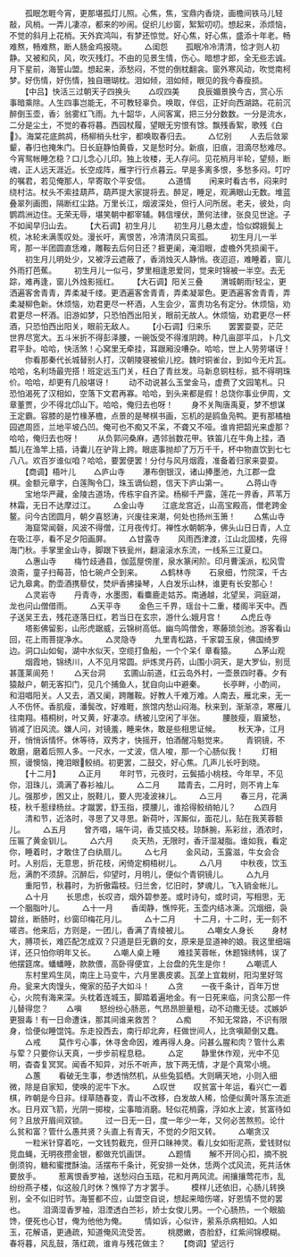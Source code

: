 <!-- { "loadSidebar": true } -->
　　孤眠怎睚今宵，更那堪孤灯儿照。心焦，焦，宝鼎内香烧，画檐间铁马儿轻敲，风梢。一弄儿凄凉，都来的吵闹。促织儿纱窗，絮絮叨叨。想起来，添烦恼，不觉的斜月上花梢。天外宾鸿叫，有梦还惊觉。好心焦，好心焦，盛添十年老。畅难熬，畅难熬，断人肠金鸡报晓。
　　△闺怨
　　孤眠冷冷清清，恰才则人初静。又被和风，风，吹灭残灯。不由的见景生情，伤心。暗想才郎，全无些志诚。月下星前，海誓山盟。想起来，添愁闷，不觉的倒枕翻衾。窗外寒风动，吹觉南柯梦。好伤情，好伤情，独自珊瑚枕。泪如倾，泪如倾，眼见的我今春瘦损。
　　【中吕】快活三过朝天子四换头
　　△叹四美
　　良辰媚景换今古，赏心乐事暗乘除。人生四事岂能无，不可教轻辜负。唤取，伴侣，正好向西湖路。花前沉醉倒玉壶，香氵翁雾红飞雨。九十韶华，人间客寓，把三分分数数。一分是流水，二分是尘土，不觉的春将暮。西园杖履，望眼无穷恨有馀。飘残香絮，歌残《白》。海棠花底鹧鸪，杨柳梢头杜宇，都唤取春归去。
　　△忆别
　　人去后敛翠颦，春归也掩朱门。日长庭静怕黄昏，又是愁时分。新痕，旧痕，泪滴尽愁难尽。今宵鸳帐睡怎稳？口儿念心儿印。独上妆楼，无人存问。见花梢月半轮，望频，断魂，正人远天涯近。长空成阵，雁字行行点暮云。早是多离多恨，多愁多闷。叮咛的嘱君，若见俺那人，早寄取个平安信。
　　△道情
　　闲来时看古书，闷来时绕村沽。杖头不索挂葫芦，葫芦提大家提将去。醉足，睡足，观满眼山无数。堆蓝叠翠列画图，隔断红尘路。万里长江，烟波深处，但行人问所居。老夫，彼处，向鹦鹉洲边住。无荣无辱，堪笑朝中都宰辅。韩信埋伏，萧何法律，张良见世途。子不如闻早归山去。
　　【大石调】初生月儿
　　初生月儿悬太虚，恰似嫦娥鬓上梳，冰轮未满羡叹处。漫长吁，离恨苦，冷清清凤只鸾孤。
　　初生月儿一半弯，那一半团圆直恁难，雕鞍去后何日还？捱更阑，淹泪眼，虚檐外凭损阑干。
　　初生月儿明处少，又被浮云遮蔽了，香消烛灭人静悄。夜迢迢，难睡着，窗儿外雨打芭蕉。
　　初生月儿一似弓，梦里相逢恩爱同，觉来时锦被一半空。去无踪，难再逢，窗儿外烛影摇红。
　　【大石调】阳关三叠
　　渭城朝雨轻尘，更洒遍客舍青青，弄柔凝千缕。更洒遍客舍青青，弄柔凝翠色。更洒遍客舍青青，弄柔凝柳色新。休烦恼，劝君更尽一杯酒，人生会少，富贵功名有定分。休烦恼，劝君更尽一杯酒。旧游如梦，只恐怕西出阳关，眼前无故人。休烦恼，劝君更尽一杯酒，只恐怕西出阳关，眼前无敌人。
　　【小石调】归来乐
　　罢罢耍耍，茫茫世界尽宽大。五斗米折不得彭泽腰，一碗饭受不得淮阴跨。种几亩邵平瓜，卜几文君平卦。哈哈，快活煞！心窝里无牵挂，耳跟厢没嘈杂。哈哈，世上人劳劳堪讶！
　　你看那秦代长城替别人打，汉朝陵寝被偷儿挖。魏时铜雀台，到如今无片瓦。哈哈，名利场最兜搭！班定远玉门关，枉白了青丝发。马新息铜柱标，抵不得明珠价。哈哈，却更有几般堪讶！
　　动不动说甚么玉堂金马，虚费了文园笔札。只恐怕渴死了汉相如，空落下文君再寡。哈哈，到头来都是假！总饶你事业伊周，文章董贾，少不得北邙山下。哈哈，俺归去也呀！
　　身不关陶唐禹夏，梦不想谋王定霸。容膝的是竹椽茅檐，点景的是琴棋书画，忘机的是鸥鱼凫鸭。更有那橘柚园遮周匝，兰地平坡凸凹。俺可也不痴又不呆，不聋又不哑。谁肯把韶光来虚那？哈哈，俺归去也呀！
　　从负郭问桑麻，遇邻翁数花甲。铁笛儿在牛角上挂，酒瓢儿在渔竿上插，诗囊儿在驴背上跨。眼底事抛却了万万千千，杯中物直饮到七七八八。欢百岁谁似咱？哈哈，要罢便罢！分付与风月烟霞，准备着归家来耍耍。
　　【商调】梧叶儿
　　△庐山寺
　　瀑布倒银汉，诸山捧墨池，九江郡一盘棋。金额元章字，白莲陶令囗，珠玉谪仙题，信天下庐山第一。
　　△蒋山寺
　　宝地华严藏，金陵古道场，传栋宇自齐梁。杨柳千严露，莲花一界香，芦苇万林霜，无日不达摩过江。
　　△金山寺
　　江底龙宫近，山高宝殿高，僧老跨金鳌。问今古团圆月，朝夕喜怒涛，兴废往来潮，何处也扬州玉箫！
　　△焦山寺
　　海窟常闻磬，风波不得僧，江月夜传灯。禅性水朝朝净，佛头山日日青，人立在吸江亭，看不足夕阳画屏。
　　△甘露寺
　　风雨西津渡，江山北固楼，先得海门秋。手掌里金山寺，脚跟下铁瓮州，翻滚滚水东流，一线系三江夏口。
　　△惠山寺
　　梅竹歧通县，伽蓝屋傍崖，泉水篆闲阶。印月曹溪派，松风雪浪斋，童子扫莓苔，怕七碗卢仝到来。
　　△鹤林寺
　　石泉细，竹院深，千古记九皋禽。酌壶酒携藜仗，焚炉香拂操琴，人白发乐山林，谁更有长安那心！
　　△灵岩寺
　　丹青寺，水墨图，看麋鹿走姑苏。南通越，北望吴，洞庭湖，龙也问山僧借雨。
　　△天平寺
　　金色三千界，瑶台十二重，楼阁半天中。西子送吴王去，残花逐落日红，若当日在玄宗，游什么娥月宫！
　　△虎丘寺
　　塔影佛留影，山形虎踞威，云锦树高低。幽鸟鸣僧舍，寒藤琐剑池。游客看山回，花上雨菩提净水。
　　△灵隐寺
　　九里青松路，千家碧玉泉，佛国绮罗边。洞口山如甸，湖中水似天，空缆打鱼船，一个个呆亻章看猿。
　　△茅山观
　　烟霞地，锦绣川，人不见月常圆。炉炼灵丹药，山围小洞天，是大罗仙，别觅甚蓬莱阆苑！
　　△天台洞
　　玄圃山前道，红云岛外村，一壶景四时春。夕有猿敲户，朝无客扣门，见几个捕鱼人，犹自向山中避秦。
　　长亭畔，小酌间，和泪唱阳关。人又去，酒又阑，跨雕鞍。好教人千难万难。人南去，雁北来，无一人不伤怀。香肌瘦，潘鬓改，好难睚，旅馆内愁山闷海。秋来到，渐渐凉，寒雁儿往南翔。梧桐树，叶又黄，好凄凉。绣被儿空闲了半张。
　　腰肢瘦，眉黛愁，销减了旧风流。嫌人问，对镜羞，睡来休，敢是些相思证候。
　　秋天净，江月开，悄悄诉情怀。休等待，双秀才，快摇开，怕酒醒冯魁觉来。
　　青铜镜，不敢磨，磨着后照人多。一尺水，一丈波，信人唆，那一个心肠似我！
　　灯相照，谩懊恼，掩泪眼鲛绡。初更罢，二鼓交，好心焦。几声儿长吁到晓。
　　【十二月】
　　△正月
　　年时节，元夜时，云鬓插小桃枝。今年早，不见你，泪珠儿，滴满了春衫袖儿。
　　△二月
　　踏青去，二月时，则不肯上车儿。强那步，困又止，脱鞋儿，要人兜凌波袜儿。
　　△三月
　　春三月，花满枝，秋千惹绿杨丝。才蹴罢，舒玉指，摸腰儿，谁拾得鲛绡帕儿？
　　△四月
　　清和节，近洛时，寻思了又寻思。新荷叶，浑厮似，面花儿，贴在我芙蓉额儿。
　　△五月
　　曾齐唱，端午词，香艾插交枝。琼酥腕，系彩丝，酒浓时，压匾了黄金钏儿。
　　△六月
　　炎天热，无限时，香汗湿凝脂。谁如我，看定你，睡着时，才敢住了白纨扇儿。
　　△七月
　　金风动，玉露滋，牛女会合时。人别后，无意思，折花枝，闲倚定桐梧树儿。
　　△八月
　　中秋夜，饮玉卮，满酌不须辞。沉醉后，仰望时，月明儿，便似个青铜镜儿。
　　△九月
　　重阳节，秋暮时，为折傲霜枝。归兰舍，忆旧时，梦魂儿，飞入销金帐儿。
　　△十月
　　长思虑，长叹咨，烟外碧参差。或时诗句，或时词，写相思，无一个胭脂叶儿。
　　△十一月
　　香闺静，憔悴死，玉壶内结冰澌。沉烟细，袅碧丝，断肠时，纱窗印梅花月儿。
　　△十二月
　　十二月，十二时，无一刻不嗟咨。他来后，方则是，一团儿，香满了青绫被儿。
　　△嘲女人身长
　　身材大，膊项长，难匹配怎成双？只道是巨无霸的女，原来是显道神的娘。我这里细端详，还只怕你明年又长。
　　△嘲人桌上睡
　　难挂芙蓉帐，休题锦绣帏，误了他摆筵席。蟠蟠睡，款款偎，高卧得便宜，上台盘的先生是你！
　　△嘲谎人
　　东村里鸡生凤，南庄上马变牛，六月里裹皮裘。瓦垄上宜栽树，阳沟里好驾舟。瓮来大肉馒头，俺家的茄子大如斗！
　　△贪
　　一夜千条计，百年万世心，火院有海来深。头枕着连城玉，脚踏着遍地金。有一日死来临，问贪公那一件儿替得您？
　　△嗔
　　怒纷纷心肠恶，气昂昂胆量粗，动不动撒无徒。忒嫉妒更狠毒！有一日命遭诛，那其间谁来救苦？
　　△痴
　　不知无常路，不识有限身，恰便似睡馄饨。东走投西去，南行却北奔，枉做世间人，比贪嗔颠倒又蠢。
　　△戒
　　莫作亏心事，休寻舍命因，难再得人身。问甚么腥和肉？管什么素与荤？只要你认天真，一步步前程息稳。
　　△定
　　静里休作观，光中不见明，杳杳复冥冥。闻香不知异，对乐不听声，放下两无情，才是个真常小境。
　　△蕙
　　看破无生事，参透悄然机，从些兔狐栖。大则瞒天地，小则入细微，除是自家知，使唤的泥牛下水。
　　△叹世
　　叹贫富十年运，看兴亡一着棋，昨朝是今日非。绿草随春变，青山不改移，白发故人稀，恰便似黄叶落东流逝水。日月双飞箭，光阴一掷梭，尘事暗消磨。轻似花梢露，浮如水上波，贫富待如何？且放开眉间双锁。
　　过一日无一日，度一年少一年，又何必苦熬煎。论什么贫和富？管什么愚共贤？头直上有青天，不觉的夕阳又转。
　　△嘲贪汉
　　一粒米针穿着吃，一文钱剪截充，但开口昧神灵。看儿女如衔泥燕，爱钱财似竞血蝇，无明夜攒金银，都做充饥画饼。
　　△题情
　　解不开同心扣，摘不脱倒须钩，糖和蜜搅酥油。活摆布千条计，死安排一处休，恁两个忒风流，死共活休要放手。
　　惹离恨香罗袖，送愁闷白玉瓯，花和月两风流。闹攘攘莺花市，乱纷纷燕子楼，似这般几时休？憔悴了方才罢手。
　　模样儿还依旧，心肠儿转换别，全不似旧时节。海誓都不应，山盟空自说，想起来暗伤嗟，好恩情不觉的罢也。
　　泪滴湿香罗袖，泪湮透白苎衫，娇士女俊儿男。一个心肠热，一个眼脑馋，便死也心甘，俺为他他为俺。
　　情如诉，心似许，萦系杀病相如。人如玉，花解语，更通疏，知道俺风流受苦。
　　桃腮嫩，杏脸舒，红紫间锦模糊。春将暮，风乱鼓，落红疏，谁肯与残花做主？
　　【商调】望远行
